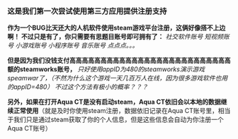 ### 这是我们第一次尝试使用第三方应用提供注册支持

**作为一个BUG比天还大的人机软件使用steam游戏平台注册，这俩好像搭不上边啊！
不过只是有了，你只需要有思题目账号即可拥有了：**
_社交软件账号
短视频账号
小游戏账号
小程序账号
音乐账号
点点点。。。_

**但是因为我们没钱支付高高高高高高高高高高高高高高高高高高高高高高高高高高额的steamworks账号，**
_只好使用appID为480的steamworks演示游戏speamwar了，（不然为什么这个游戏一天几百万人在线，因为很多游戏软件也用的appID=480）
不过这个方法有极小的概率？？？_

**另外，如果在打开Aqua CT是没有启动steam，Aqua CT依旧会以本地的数据继续正常使用**（就是及时你使用steam注册，数据依旧记录在Aqua CT账号里，相当于我们只是通过steam获取了你的个人信息，但是这些信息会自动为你注册一个Aqua CT账号）